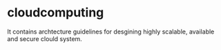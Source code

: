 # cloudcomputing
It contains archtecture guidelines for desgining highly scalable, available and secure clould system. 
